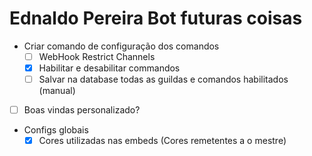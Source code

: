 # Ednaldo Pereira Bot futuras coisas
- Criar comando de configuração dos comandos
  -  [ ] WebHook Restrict Channels
  -  [x] Habilitar e desabilitar commandos
  -  [ ] Salvar na database todas as guildas e comandos habilitados (manual)
- [ ] Boas vindas personalizado?
- Configs globais
  - [x] Cores utilizadas nas embeds (Cores remetentes a o mestre)